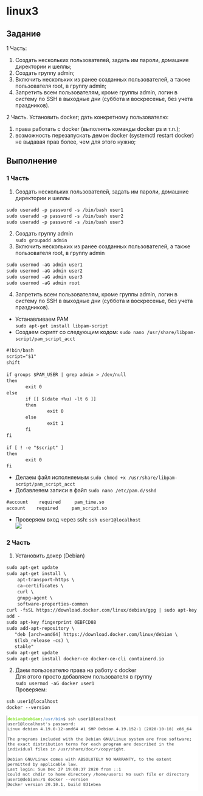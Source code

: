 # linux3

## Задание
1 Часть:
1. Создать нескольких пользователей, задать им пароли, домашние директории и шеллы;
2. Создать группу admin;
3. Включить нескольких из ранее созданных пользователей, а также пользователя root, в группу admin;
4. Запретить всем пользователям, кроме группы admin, логин в систему по SSH в выходные дни (суббота и воскресенье, без учета праздников).

2 Часть. Установить docker; дать конкретному пользователю:
1. права работать с docker (выполнять команды docker ps и т.п.);
2. возможность перезапускать демон docker (systemctl restart docker) не выдавая прав более, чем для этого нужно;

## Выполнение
### 1 Часть
1. Создать нескольких пользователей, задать им пароли, домашние директории и шеллы
```
sudo useradd -p password -s /bin/bash user1
sudo useradd -p password -s /bin/bash user2
sudo useradd -p password -s /bin/bash user3 
```
2. Создать группу admin  
`sudo groupadd admin`
3. Включить нескольких из ранее созданных пользователей, а также пользователя root, в группу admin
```
sudo usermod -aG admin user1
sudo usermod -aG admin user2
sudo usermod -aG admin user3
sudo usermod -aG admin root
```
4. Запретить всем пользователям, кроме группы admin, логин в систему по SSH в выходные дни (суббота и воскресенье, без учета праздников).  
* Устанавливаем PAM  
`sudo apt-get install libpam-script`
* Создаем скрипт со следующим кодом: `sudo nano /usr/share/libpam-script/pam_script_acct`
```
#!bin/bash
script="$1"
shift

if groups $PAM_USER | grep admin > /dev/null
then
       exit 0
else
       if [[ $(date +%u) -lt 6 ]]
       then
               exit 0
       else
               exit 1
       fi
fi

if [ ! -e "$script" ]
then
       exit 0
fi
```
* Делаем файл исполняемым
`sudo chmod +x /usr/share/libpam-script/pam_script_acct`
* Добавлеяем записи в файл `sudo nano /etc/pam.d/sshd`
```
#account    required     pam_time.so
account    required     pam_script.so
```
* Проверяем вход через ssh: `ssh user1@localhost`  
![](https://sun9-48.userapi.com/impg/IJInnlj7ezdybtFMwMqQJxsy-lb211QZXbs9hw/AtfM7qC1kq4.jpg?size=721x415&quality=96&proxy=1&sign=9bd52e3b697be851de4962cf51b3fcea&type=album)


### 2 Часть
1. Установить докер (Debian)
```
sudo apt-get update
sudo apt-get install \
    apt-transport-https \
    ca-certificates \
    curl \
    gnupg-agent \
    software-properties-common
curl -fsSL https://download.docker.com/linux/debian/gpg | sudo apt-key add -    
sudo apt-key fingerprint 0EBFCD88
sudo add-apt-repository \
   "deb [arch=amd64] https://download.docker.com/linux/debian \
   $(lsb_release -cs) \
   stable"
sudo apt-get update
sudo apt-get install docker-ce docker-ce-cli containerd.io
```
2. Даем пользователю права на работу с docker  
Для этого просто добавляем пользователя в группу  
`sudo usermod -aG docker user1`  
Проверяем:
```
ssh user1@localhost
docker --version
```
![](https://github.com/ivan-zhirnov/linux3/blob/main/screenshot.jpg)
